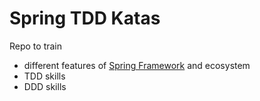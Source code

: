 # Spring TDD Katas

Repo to train
* different features of [Spring Framework](https://spring.io/) and ecosystem
* TDD skills
* DDD skills
